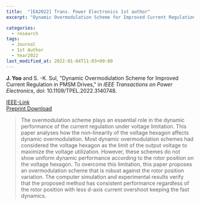 ```yaml
---
title:  "[EA2022] Trans. Power Electronics 1st author"
excerpt: "Dynamic Overmodulation Scheme for Improved Current Regulation in PMSM Drives."

categories:
  - research
tags:
  - Journal
  - 1st Author
  - Year2022
last_modified_at: 2022-01-04T11:03+09:00
---
```


**J. Yoo** and S. -K. Sul, "Dynamic Overmodulation Scheme for Improved Current Regulation in PMSM Drives," in *IEEE Transactions on Power Electronics*, doi: 10.1109/TPEL.2022.3140748.  
<!--
-->
  
[IEEE-Link](https://ieeexplore.ieee.org/document/9674830)  
[Preprint Download](/assets/papers/TPE2022_AcceptedVersion.pdf)  


>The overmodulation scheme plays an essential role 
in the dynamic performance of the current regulation under 
voltage limitation. This paper analyses how the non-linearity of the 
voltage hexagon affects dynamic overmodulation. Most dynamic 
overmodulation schemes had considered the voltage hexagon as 
the limit of the output voltage to maximize the voltage utilization. 
However, these schemes do not show uniform dynamic 
performance according to the rotor position on the voltage 
hexagon. To overcome this limitation, this paper proposes an 
overmodulation scheme that is robust against the rotor position 
variation. The computer simulation and experimental results 
verify that the proposed method has consistent performance 
regardless of the rotor position with less d-axis current overshoot 
keeping the fast dynamics.  
